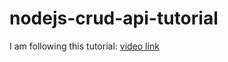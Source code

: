 # nodejs-crud-api-tutorial
I am following this tutorial: [video link](https://www.youtube.com/watch?v=4Z02Lgx4nS0)
